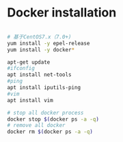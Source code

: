 # Docker installation


```bash

# 基于CentOS7.x（7.0+)
yum install -y epel-release
yum install -y docker*
```




```bash
apt-get update  
#ifconfig  
apt install net-tools        
#ping 
apt install iputils-ping  
#vim
apt install vim
```



```bash
# stop all docker process
docker stop $(docker ps -a -q)
# remove all docker 
docker rm $(docker ps -a -q)
```


